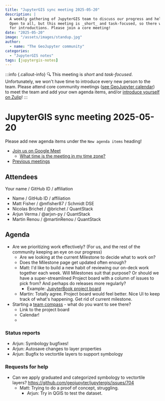 ```yaml
---
title: "JupyterGIS sync meeting 2025-05-20"
description: |
  A weekly gathering of JupyterGIS team to discuss our progress and help each other out.
  Open to all, but this meeting is _short_ and task-focused, so there will not be time
  for introductions. Please join a core meeting!
date: "2025-05-20"
image: "/assets/images/standup.jpg"
author:
  - name: "The GeoJupyter community"
categories:
  - "JupyterGIS notes"
tags: [jupytergis-notes]
---
```


:::info {.callout-info}
:mag: This meeting is _short_ and _task-focused_. Unfortunately, we won't have time to
introduce every new person to the team. Please attend core community meetings ([see
GeoJupyter calendar](https://geojupyter.org/calendar)) to meet the team and add your own
agenda items, and/or
[introduce yourself on Zulip](https://jupyter.zulipchat.com/#narrow/channel/471314-geojupyter/topic/Welcome)!
:::

# JupyterGIS sync meeting 2025-05-20

Please add new agenda items under the `New agenda items` heading!

- [Join us on Google Meet](https://meet.google.com/zhk-vygf-gke)
  - [What time is the meeting in my time zone?](https://dateful.com/convert/utc?t=4pm)
- [Previous meetings](https://geojupyter.org/blog/#category=JupyterGIS%20notes)


## Attendees

Your name / GitHub ID / affiliation

* Name / GitHub ID / affiliation
* Matt Fisher / @mfisher87 / Schmidt DSE
* Nicolas Brichet / @brichet / QuantStack
* Arjun Verma / @arjxn-py / QuantStack
* Martin Renou / @martinRenou / QuantStack


## Agenda

* Are we prioritizing work effectively? (For us, and the rest of the community keeping an eye on our progress)
    * Are we looking at the current Milestone to decide what to work on?
    * Does the Milestone page get updated often enough?
    * Matt: I'd like to build a new habit of reviewing our on-deck work together each week. Will Milestones suit that purpose? Or should we have a super-streamlined Project board with a column of issues to pick from? And perhaps do releases more regularly?
        * Example: [JupyterBook project board](https://github.com/orgs/jupyter-book/projects/1)
    * Martin: Totally agree. Project board would feel better. Nice UI to keep track of what's happening. Get rid of current milestone.
* Starting a [team compass](https://compass.geojupyter.org/) - what do you want to see there?
    * Link to the project board
    * Calendar!
    *


### Status reports

* Arjun: Symbology bugfixes!
* Arjun: Autosave changes to layer properties
* Arjun: Bugfix to vectortile layers to support symbology


### Requests for help

* Can we apply graduated and categorized symbology to vectortile layers? https://github.com/geojupyter/jupytergis/issues/704
    * Matt: Trying to do a proof of concept, struggling.
        * Arjun: Try in QGIS to test the dataset.
